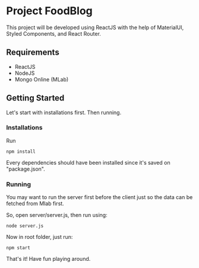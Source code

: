 # Project FoodBlog
This project will be developed using ReactJS with the help of MaterialUI, Styled Components, and React Router.

## Requirements
* ReactJS
* NodeJS
* Mongo Online (MLab)

## Getting Started
Let's start with installations first. Then running.

### Installations
Run
```
npm install
```

Every dependencies should have been installed since it's saved on "package.json".
### Running
You may want to run the server first before the client just so the data can be fetched from Mlab first.

So, open server/server.js, then run using:

```
node server.js
```
Now in root folder, just run:

```
npm start
```

That's it! Have fun playing around.
